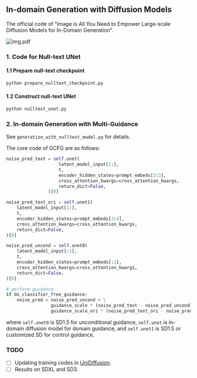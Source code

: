## In-domain Generation with Diffusion Models
The official code of "Image is All You Need to Empower Large-scale Diffusion Models for In-Domain Generation".

![img.pdf](assets/main.png)

### 1. Code for Null-text UNet

#### 1.1 Prepare null-text checkpoint

```bash
python prepare_nulltext_checkpoint.py
```

#### 1.2 Construct null-text UNet

```bash
python nulltext_unet.py
```

### 2. In-domain Generation with Multi-Guidance

See `generation_with_nulltext_model.py` for details.

The core code of GCFG are as follows:

```python
noise_pred_text = self.unet(
                    latent_model_input[1:],
                    t,
                    encoder_hidden_states=prompt_embeds[2:3],
                    cross_attention_kwargs=cross_attention_kwargs,
                    return_dict=False,
                )[0]

noise_pred_text_ori = self.unet1(
    latent_model_input[1:],
    t,
    encoder_hidden_states=prompt_embeds[3:4],
    cross_attention_kwargs=cross_attention_kwargs,
    return_dict=False,
)[0]

noise_pred_uncond = self.unet0(
    latent_model_input[:1],
    t,
    encoder_hidden_states=prompt_embeds[:1],
    cross_attention_kwargs=cross_attention_kwargs,
    return_dict=False,
)[0]

# perform guidance
if do_classifier_free_guidance:
    noise_pred = noise_pred_uncond + \
                 guidance_scale * (noise_pred_text - noise_pred_uncond) + \
                 guidance_scale_ori * (noise_pred_text_ori - noise_pred_uncond)
```

where ```self.unet0``` is SD1.5 for unconditional guidance, ```self.unet``` is in-domain diffusion model for domain guidance, and ```self.unet1``` is SD1.5 or customized SD for control guidance.

### TODO
- [ ] Updating training codes in [UniDiffusion](https://github.com/PRIV-Creation/UniDiffusion).
- [ ] Results on SDXL and SD3.

